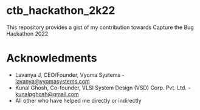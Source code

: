 # ctb_hackathon_2k22

This repository provides a gist of my contribution towards Capture the Bug Hackathon 2022

# Acknowledments
- Lavanya J, CEO/Founder, Vyoma Systems - lavanya@vyomasystems.com
- Kunal Ghosh, Co-founder, VLSI System Design (VSD) Corp. Pvt. Ltd. - kunalpghosh@gmail.com
- All other who have helped me directly or indirectly